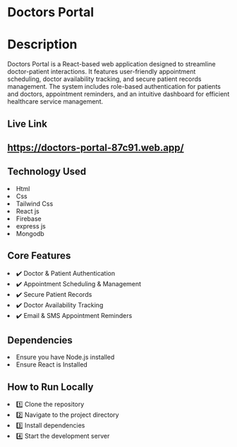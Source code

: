 # Doctors Portal
# Description
Doctors Portal is a React-based web application designed to streamline doctor-patient interactions. It features user-friendly appointment scheduling, doctor availability tracking, and secure patient records management. The system includes role-based authentication for patients and doctors, appointment reminders, and an intuitive dashboard for efficient healthcare service management.
## Live Link
## https://doctors-portal-87c91.web.app/


## Technology Used
<li>Html</li>
<li>Css</li>
<li>Tailwind Css</li>
<li>React js</li>
<li>Firebase</li>
<li>express js</li>
<li>Mongodb</li>


## Core Features
<li>✔️ Doctor & Patient Authentication</li>
<li>✔️ Appointment Scheduling & Management</li>
<li>✔️ Secure Patient Records</li>
<li>✔️ Doctor Availability Tracking</li>
<li>✔️ Email & SMS Appointment Reminders</li>

## Dependencies
<li>Ensure you have Node.js installed</li>
<li>Ensure React is Installed</li>

## How to Run Locally
<li>1️⃣ Clone the repository</li>
<li>2️⃣ Navigate to the project directory</li>
<li>3️⃣ Install dependencies</li>
<li>4️⃣ Start the development server</li>



